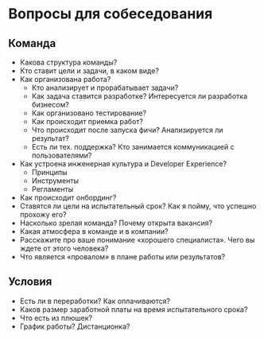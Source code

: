 # Вопросы для собеседования

## Команда
- Какова структура команды?
- Кто ставит цели и задачи, в каком виде?
- Как организована работа?
  - Кто анализирует и прорабатывает задачи?
  - Как задача ставится разработке? Интересуется ли разработка бизнесом?
  - Как организовано тестирование?
  - Как происходит приемка работ?
  - Что происходит после запуска фичи? Анализируется ли результат?
  - Есть ли тех. поддержка? Кто занимается коммуникацией с пользователями?
- Как устроена инженерная культура и Developer Experience?
  - Принципы
  - Инструменты
  - Регламенты
- Как происходит онбординг?
- Ставятся ли цели на испытательный срок? Как я пойму, что успешно прохожу его?
- Насколько зрелая команда? Почему открыта вакансия?
- Какая атмосфера в команде и в компании?
- Расскажите про ваше понимание «хорошего специалиста». Чего вы ждете от этого человека?
- Что является «провалом» в плане работы или результатов?

## Условия
- Есть ли в переработки? Как оплачиваются?
- Каков размер заработной платы на время испытательного срока?
- Что есть из плюшек?
- График работы? Дистанционка?